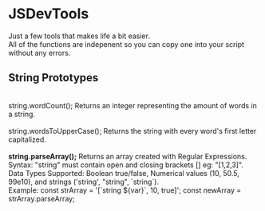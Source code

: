 # JSDevTools

Just a few tools that makes life a bit easier.<br>
All of the functions are indepenent so you can copy one into your script without any errors.

<h2>String Prototypes</h2>
<br>
    string.wordCount(); Returns an integer representing the amount of words in a string.<br>
    <br>
    string.wordsToUpperCase(); Returns the string with every word's first letter capitalized.<br>
    <br>
    <strong>string.parseArray();</strong> Returns an array created with Regular Expressions.<br>
    Syntax: "string" must contain open and closing brackets [] eg: "[1,2,3]".<br>
    Data Types Supported: Boolean true/false, Numerical values (10, 50.5, 99e10), and strings ('string', "string", `string`).<br>
    Example: const strArray = '[`string ${var}`, 10, true]';
             const newArray = strArray.parseArray;
